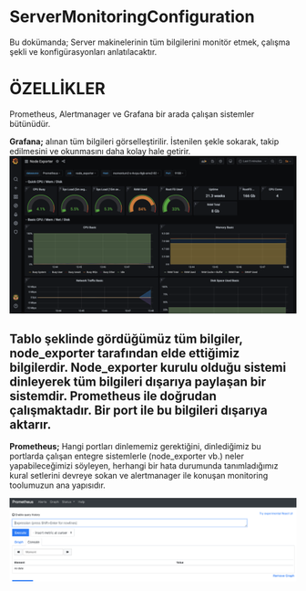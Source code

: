 # ServerMonitoringConfiguration
Bu dokümanda; Server makinelerinin tüm bilgilerini monitör etmek, çalışma şekli ve konfigürasyonları anlatılacaktır.
# ÖZELLİKLER
Prometheus, Alertmanager ve Grafana bir arada çalışan sistemler bütünüdür.

**Grafana;**  alınan tüm bilgileri görselleştirilir. İstenilen şekle sokarak, takip edilmesini ve okunmasını daha kolay hale getirir.
![GRAFANA1](https://github.com/onurpolaatt/ServerMonitoringConfiguration/blob/master/pictures/1.png)

Tablo şeklinde gördüğümüz tüm bilgiler, **node_exporter** tarafından elde ettiğimiz bilgilerdir. Node_exporter kurulu olduğu sistemi dinleyerek tüm bilgileri dışarıya paylaşan bir sistemdir. Prometheus ile doğrudan çalışmaktadır. Bir port ile bu bilgileri dışarıya aktarır.
---
**Prometheus;** Hangi portları dinlememiz gerektiğini, dinlediğimiz bu portlarda çalışan entegre sistemlerle (node_exporter vb.) neler yapabileceğimizi söyleyen, herhangi bir hata durumunda tanımladığımız kural setlerini devreye sokan ve alertmanager ile konuşan monitoring toolumuzun ana yapısıdır.

![PROMETHEUS1](https://github.com/onurpolaatt/ServerMonitoringConfiguration/blob/master/pictures/2.png)
